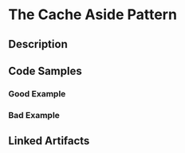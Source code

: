# The Cache Aside Pattern

## Description


## Code Samples

### Good Example

### Bad Example


## Linked Artifacts


